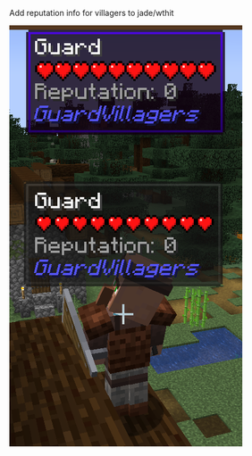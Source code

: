 Add reputation info for villagers to jade/wthit

![img.png](https://github.com/SettingDust/ReputationViewer/blob/main/img.png?raw=true)
